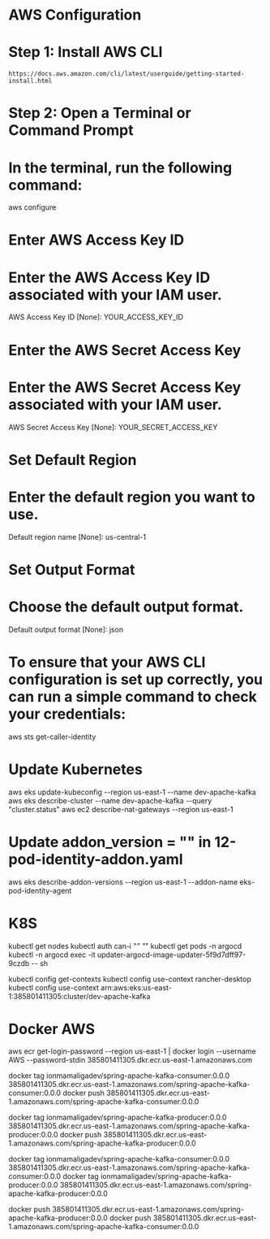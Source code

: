 # AWS Configuration #
# Step 1: Install AWS CLI
    https://docs.aws.amazon.com/cli/latest/userguide/getting-started-install.html
# Step 2: Open a Terminal or Command Prompt

# In the terminal, run the following command:
aws configure

# Enter AWS Access Key ID
# Enter the AWS Access Key ID associated with your IAM user.
AWS Access Key ID [None]: YOUR_ACCESS_KEY_ID

# Enter the AWS Secret Access Key
# Enter the AWS Secret Access Key associated with your IAM user.
AWS Secret Access Key [None]: YOUR_SECRET_ACCESS_KEY

# Set Default Region
# Enter the default region you want to use.
Default region name [None]: us-central-1

# Set Output Format
# Choose the default output format.
Default output format [None]: json

# To ensure that your AWS CLI configuration is set up correctly, you can run a simple command to check your credentials:
aws sts get-caller-identity
# Update Kubernetes
aws eks update-kubeconfig --region us-east-1 --name dev-apache-kafka
aws eks describe-cluster --name dev-apache-kafka --query "cluster.status"
aws ec2 describe-nat-gateways --region us-east-1

# Update addon_version = "" in 12-pod-identity-addon.yaml
aws eks describe-addon-versions --region us-east-1 --addon-name eks-pod-identity-agent

# K8S
kubectl get nodes
kubectl auth can-i "*" "*"
kubectl get pods -n argocd
kubectl -n argocd exec -it updater-argocd-image-updater-5f9d7dff97-9czdb -- sh

kubectl config get-contexts
kubectl config use-context rancher-desktop
kubectl config use-context arn:aws:eks:us-east-1:385801411305:cluster/dev-apache-kafka

# Docker AWS
aws ecr get-login-password --region us-east-1 | docker login --username AWS --password-stdin 385801411305.dkr.ecr.us-east-1.amazonaws.com

docker tag ionmamaligadev/spring-apache-kafka-consumer:0.0.0 385801411305.dkr.ecr.us-east-1.amazonaws.com/spring-apache-kafka-consumer:0.0.0
docker push 385801411305.dkr.ecr.us-east-1.amazonaws.com/spring-apache-kafka-consumer:0.0.0

docker tag ionmamaligadev/spring-apache-kafka-producer:0.0.0 385801411305.dkr.ecr.us-east-1.amazonaws.com/spring-apache-kafka-producer:0.0.0
docker push 385801411305.dkr.ecr.us-east-1.amazonaws.com/spring-apache-kafka-producer:0.0.0

docker tag ionmamaligadev/spring-apache-kafka-consumer:0.0.0 385801411305.dkr.ecr.us-east-1.amazonaws.com/spring-apache-kafka-consumer:0.0.0
docker tag ionmamaligadev/spring-apache-kafka-producer:0.0.0 385801411305.dkr.ecr.us-east-1.amazonaws.com/spring-apache-kafka-producer:0.0.0

docker push 385801411305.dkr.ecr.us-east-1.amazonaws.com/spring-apache-kafka-producer:0.0.0
docker push 385801411305.dkr.ecr.us-east-1.amazonaws.com/spring-apache-kafka-consumer:0.0.0